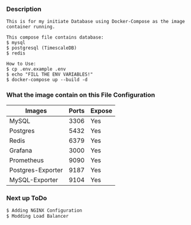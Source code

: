 ### Description

```
This is for my initiate Database using Docker-Compose as the image container running.

This compose file contains database:
$ mysql
$ postgresql (TimescaleDB)
$ redis

How to Use:
$ cp .env.example .env
$ echo "FILL THE ENV VARIABLES!"
$ docker-compose up --build -d
```

### What the image contain on this File Configuration

| Images            | Ports | Expose |
| ----------------- | ----- | ------ |
| MySQL             | 3306  | Yes    |
| Postgres          | 5432  | Yes    |
| Redis             | 6379  | Yes    |
| Grafana           | 3000  | Yes    |
| Prometheus        | 9090  | Yes    |
| Postgres-Exporter | 9187  | Yes    |
| MySQL-Exporter    | 9104  | Yes    |

### Next up ToDo

```bash
$ Adding NGINX Configuration
$ Modding Load Balancer
```
